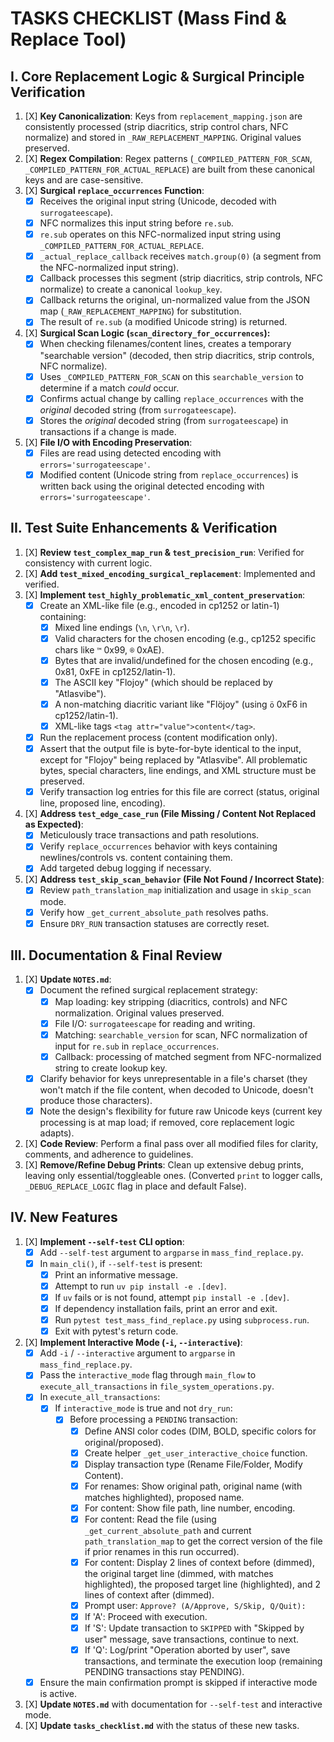 # TASKS CHECKLIST (Mass Find & Replace Tool)

## I. Core Replacement Logic & Surgical Principle Verification

1.  [X] **Key Canonicalization**: Keys from `replacement_mapping.json` are consistently processed (strip diacritics, strip control chars, NFC normalize) and stored in `_RAW_REPLACEMENT_MAPPING`. Original values preserved.
2.  [X] **Regex Compilation**: Regex patterns (`_COMPILED_PATTERN_FOR_SCAN`, `_COMPILED_PATTERN_FOR_ACTUAL_REPLACE`) are built from these canonical keys and are case-sensitive.
3.  [X] **Surgical `replace_occurrences` Function**:
    *   [X] Receives the original input string (Unicode, decoded with `surrogateescape`).
    *   [X] NFC normalizes this input string before `re.sub`.
    *   [X] `re.sub` operates on this NFC-normalized input string using `_COMPILED_PATTERN_FOR_ACTUAL_REPLACE`.
    *   [X] `_actual_replace_callback` receives `match.group(0)` (a segment from the NFC-normalized input string).
    *   [X] Callback processes this segment (strip diacritics, strip controls, NFC normalize) to create a canonical `lookup_key`.
    *   [X] Callback returns the original, un-normalized value from the JSON map (`_RAW_REPLACEMENT_MAPPING`) for substitution.
    *   [X] The result of `re.sub` (a modified Unicode string) is returned.
4.  [X] **Surgical Scan Logic (`scan_directory_for_occurrences`):**
    *   [X] When checking filenames/content lines, creates a temporary "searchable version" (decoded, then strip diacritics, strip controls, NFC normalize).
    *   [X] Uses `_COMPILED_PATTERN_FOR_SCAN` on this `searchable_version` to determine if a match *could* occur.
    *   [X] Confirms actual change by calling `replace_occurrences` with the *original* decoded string (from `surrogateescape`).
    *   [X] Stores the *original* decoded string (from `surrogateescape`) in transactions if a change is made.
5.  [X] **File I/O with Encoding Preservation**:
    *   [X] Files are read using detected encoding with `errors='surrogateescape'`.
    *   [X] Modified content (Unicode string from `replace_occurrences`) is written back using the original detected encoding with `errors='surrogateescape'`.

## II. Test Suite Enhancements & Verification

1.  [X] **Review `test_complex_map_run` & `test_precision_run`**: Verified for consistency with current logic.
2.  [X] **Add `test_mixed_encoding_surgical_replacement`**: Implemented and verified.
3.  [X] **Implement `test_highly_problematic_xml_content_preservation`**:
    *   [X] Create an XML-like file (e.g., encoded in cp1252 or latin-1) containing:
        *   [X] Mixed line endings (`\n`, `\r\n`, `\r`).
        *   [X] Valid characters for the chosen encoding (e.g., cp1252 specific chars like `™` 0x99, `®` 0xAE).
        *   [X] Bytes that are invalid/undefined for the chosen encoding (e.g., 0x81, 0xFE in cp1252/latin-1).
        *   [X] The ASCII key "Flojoy" (which should be replaced by "Atlasvibe").
        *   [X] A non-matching diacritic variant like "Flöjoy" (using `ö` 0xF6 in cp1252/latin-1).
        *   [X] XML-like tags `<tag attr="value">content</tag>`.
    *   [X] Run the replacement process (content modification only).
    *   [X] Assert that the output file is byte-for-byte identical to the input, except for "Flojoy" being replaced by "Atlasvibe". All problematic bytes, special characters, line endings, and XML structure must be preserved.
    *   [X] Verify transaction log entries for this file are correct (status, original line, proposed line, encoding).
4.  [X] **Address `test_edge_case_run` (File Missing / Content Not Replaced as Expected)**:
    *   [X] Meticulously trace transactions and path resolutions.
    *   [X] Verify `replace_occurrences` behavior with keys containing newlines/controls vs. content containing them.
    *   [X] Add targeted debug logging if necessary.
5.  [X] **Address `test_skip_scan_behavior` (File Not Found / Incorrect State)**:
    *   [X] Review `path_translation_map` initialization and usage in `skip_scan` mode.
    *   [X] Verify how `_get_current_absolute_path` resolves paths.
    *   [X] Ensure `DRY_RUN` transaction statuses are correctly reset.

## III. Documentation & Final Review

1.  [X] **Update `NOTES.md`**:
    *   [X] Document the refined surgical replacement strategy:
        *   [X] Map loading: key stripping (diacritics, controls) and NFC normalization. Original values preserved.
        *   [X] File I/O: `surrogateescape` for reading and writing.
        *   [X] Matching: `searchable_version` for scan, NFC normalization of input for `re.sub` in `replace_occurrences`.
        *   [X] Callback: processing of matched segment from NFC-normalized string to create lookup key.
    *   [X] Clarify behavior for keys unrepresentable in a file's charset (they won't match if the file content, when decoded to Unicode, doesn't produce those characters).
    *   [X] Note the design's flexibility for future raw Unicode keys (current key processing is at map load; if removed, core replacement logic adapts).
2.  [X] **Code Review**: Perform a final pass over all modified files for clarity, comments, and adherence to guidelines.
3.  [X] **Remove/Refine Debug Prints**: Clean up extensive debug prints, leaving only essential/toggleable ones. (Converted `print` to logger calls, `_DEBUG_REPLACE_LOGIC` flag in place and default False).

## IV. New Features

1.  [X] **Implement `--self-test` CLI option**:
    *   [X] Add `--self-test` argument to `argparse` in `mass_find_replace.py`.
    *   [X] In `main_cli()`, if `--self-test` is present:
        *   [X] Print an informative message.
        *   [X] Attempt to run `uv pip install -e .[dev]`.
        *   [X] If `uv` fails or is not found, attempt `pip install -e .[dev]`.
        *   [X] If dependency installation fails, print an error and exit.
        *   [X] Run `pytest test_mass_find_replace.py` using `subprocess.run`.
        *   [X] Exit with pytest's return code.
2.  [X] **Implement Interactive Mode (`-i`, `--interactive`)**:
    *   [X] Add `-i` / `--interactive` argument to `argparse` in `mass_find_replace.py`.
    *   [X] Pass the `interactive_mode` flag through `main_flow` to `execute_all_transactions` in `file_system_operations.py`.
    *   [X] In `execute_all_transactions`:
        *   [X] If `interactive_mode` is true and not `dry_run`:
            *   [X] Before processing a `PENDING` transaction:
                *   [X] Define ANSI color codes (DIM, BOLD, specific colors for original/proposed).
                *   [X] Create helper `_get_user_interactive_choice` function.
                *   [X] Display transaction type (Rename File/Folder, Modify Content).
                *   [X] For renames: Show original path, original name (with matches highlighted), proposed name.
                *   [X] For content: Show file path, line number, encoding.
                *   [X] For content: Read the file (using `_get_current_absolute_path` and current `path_translation_map` to get the correct version of the file if prior renames in this run occurred).
                *   [X] For content: Display 2 lines of context before (dimmed), the original target line (dimmed, with matches highlighted), the proposed target line (highlighted), and 2 lines of context after (dimmed).
                *   [X] Prompt user: `Approve? (A/Approve, S/Skip, Q/Quit): `
                *   [X] If 'A': Proceed with execution.
                *   [X] If 'S': Update transaction to `SKIPPED` with "Skipped by user" message, save transactions, continue to next.
                *   [X] If 'Q': Log/print "Operation aborted by user", save transactions, and terminate the execution loop (remaining PENDING transactions stay PENDING).
    *   [X] Ensure the main confirmation prompt is skipped if interactive mode is active.
3.  [X] **Update `NOTES.md`** with documentation for `--self-test` and interactive mode.
4.  [X] **Update `tasks_checklist.md`** with the status of these new tasks.
